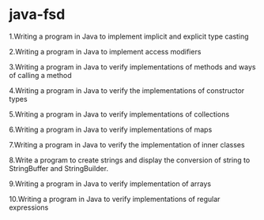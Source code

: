 # java-fsd
1.Writing a program in Java to implement implicit and explicit type casting

2.Writing a program in Java to implement access modifiers

3.Writing a program in Java to verify implementations of methods and ways of calling a method

4.Writing a program in Java to verify the implementations of constructor types

5.Writing a program in Java to verify implementations of collections

6.Writing a program in Java to verify implementations of maps

7.Writing a program in Java to verify the implementation of inner classes

8.Write a program to create strings and display the conversion of string to StringBuffer and StringBuilder.

9.Writing a program in Java to verify implementation of arrays

10.Writing a program in Java to verify implementations of regular expressions
